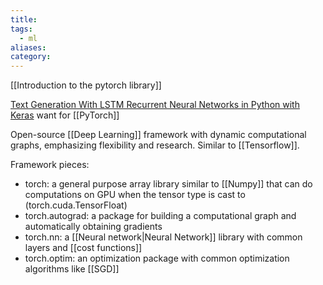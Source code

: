 ```yaml
---
title: 
tags:
  - ml
aliases: 
category:
---
```

[[Introduction to the pytorch library]]

[Text Generation With LSTM Recurrent Neural Networks in Python with Keras](https://machinelearningmastery.com/text-generation-lstm-recurrent-neural-networks-python-keras/) want for [[PyTorch]]

Open-source [[Deep Learning]] framework with dynamic computational graphs, emphasizing flexibility and research. Similar to [[Tensorflow]].

Framework pieces:
- torch: a general purpose array library similar to [[Numpy]] that can do computations on GPU when the tensor type is cast to (torch.cuda.TensorFloat)
- torch.autograd: a package for building a computational graph and automatically obtaining gradients
- torch.nn: a [[Neural network|Neural Network]] library with common layers and [[cost functions]]
- torch.optim: an optimization package with common optimization algorithms like [[SGD]]

